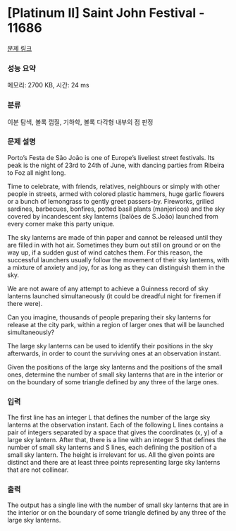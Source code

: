 # [Platinum II] Saint John Festival - 11686 

[문제 링크](https://www.acmicpc.net/problem/11686) 

### 성능 요약

메모리: 2700 KB, 시간: 24 ms

### 분류

이분 탐색, 볼록 껍질, 기하학, 볼록 다각형 내부의 점 판정

### 문제 설명

<p>Porto’s Festa de São João is one of Europe’s liveliest street festivals. Its peak is the night of 23rd to 24th of June, with dancing parties from Ribeira to Foz all night long.</p>

<p>Time to celebrate, with friends, relatives, neighbours or simply with other people in streets, armed with colored plastic hammers, huge garlic flowers or a bunch of lemongrass to gently greet passers-by. Fireworks, grilled sardines, barbecues, bonfires, potted basil plants (manjericos) and the sky covered by incandescent sky lanterns (balões de S.João) launched from every corner make this party unique.</p>

<p>The sky lanterns are made of thin paper and cannot be released until they are filled in with hot air. Sometimes they burn out still on ground or on the way up, if a sudden gust of wind catches them. For this reason, the successful launchers usually follow the movement of their sky lanterns, with a mixture of anxiety and joy, for as long as they can distinguish them in the sky.</p>

<p>We are not aware of any attempt to achieve a Guinness record of sky lanterns launched simultaneously (it could be dreadful night for firemen if there were).</p>

<p>Can you imagine, thousands of people preparing their sky lanterns for release at the city park, within a region of larger ones that will be launched simultaneously?</p>

<p>The large sky lanterns can be used to identify their positions in the sky afterwards, in order to count the surviving ones at an observation instant.</p>

<p>Given the positions of the large sky lanterns and the positions of the small ones, determine the number of small sky lanterns that are in the interior or on the boundary of some triangle defined by any three of the large ones.</p>

### 입력 

 <p>The first line has an integer L that defines the number of the large sky lanterns at the observation instant. Each of the following L lines contains a pair of integers separated by a space that gives the coordinates (x, y) of a large sky lantern. After that, there is a line with an integer S that defines the number of small sky lanterns and S lines, each defining the position of a small sky lantern. The height is irrelevant for us. All the given points are distinct and there are at least three points representing large sky lanterns that are not collinear.</p>

### 출력 

 <p>The output has a single line with the number of small sky lanterns that are in the interior or on the boundary of some triangle defined by any three of the large sky lanterns.</p>

